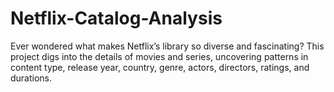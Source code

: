 # Netflix-Catalog-Analysis
Ever wondered what makes Netflix’s library so diverse and fascinating? This project digs into the details of movies and series, uncovering patterns in content type, release year, country, genre, actors, directors, ratings, and durations.
